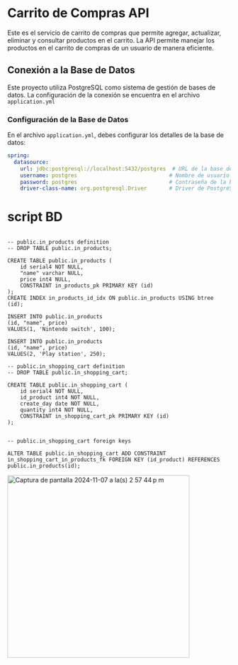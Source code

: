 # Carrito de Compras API

Este es el servicio de carrito de compras que permite agregar, actualizar, eliminar y consultar productos en el carrito. La API permite manejar los productos en el carrito de compras de un usuario de manera eficiente.


## Conexión a la Base de Datos

Este proyecto utiliza PostgreSQL como sistema de gestión de bases de datos. La configuración de la conexión se encuentra en el archivo `application.yml`

### Configuración de la Base de Datos

En el archivo `application.yml`, debes configurar los detalles de la base de datos:

```yaml
spring:
  datasource:
    url: jdbc:postgresql://localhost:5432/postgres  # URL de la base de datos
    username: postgres                             # Nombre de usuario para la base de datos
    password: postgres                             # Contraseña de la base de datos
    driver-class-name: org.postgresql.Driver       # Driver de PostgreSQL

```

# script BD
```

-- public.in_products definition
-- DROP TABLE public.in_products;

CREATE TABLE public.in_products (
	id serial4 NOT NULL,
	"name" varchar NULL,
	price int4 NULL,
	CONSTRAINT in_products_pk PRIMARY KEY (id)
);
CREATE INDEX in_products_id_idx ON public.in_products USING btree (id);

INSERT INTO public.in_products
(id, "name", price)
VALUES(1, 'Nintendo switch', 100);

INSERT INTO public.in_products
(id, "name", price)
VALUES(2, 'Play station', 250);

-- public.in_shopping_cart definition
-- DROP TABLE public.in_shopping_cart;

CREATE TABLE public.in_shopping_cart (
	id serial4 NOT NULL,
	id_product int4 NOT NULL,
	create_day date NOT NULL,
	quantity int4 NOT NULL,
	CONSTRAINT in_shopping_cart_pk PRIMARY KEY (id)
);


-- public.in_shopping_cart foreign keys

ALTER TABLE public.in_shopping_cart ADD CONSTRAINT in_shopping_cart_in_products_fk FOREIGN KEY (id_product) REFERENCES public.in_products(id);
```
<img width="411" alt="Captura de pantalla 2024-11-07 a la(s) 2 57 44 p m" src="https://github.com/user-attachments/assets/142c87e0-1433-44fb-be29-bf595b2d493e">

